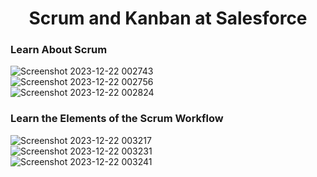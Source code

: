 <h1 align=center>Scrum and Kanban at Salesforce</h1>

<h3>Learn About Scrum</h3>

![Screenshot 2023-12-22 002743](https://github.com/HargunaniHarsha/Customer-Relationship-Management/assets/90439153/f1f737cc-5e17-4111-b14c-06fb7d7b2677)
<br>
![Screenshot 2023-12-22 002756](https://github.com/HargunaniHarsha/Customer-Relationship-Management/assets/90439153/19a62d48-b240-42a5-9b30-dd6a4a5c429e)
<br>
![Screenshot 2023-12-22 002824](https://github.com/HargunaniHarsha/Customer-Relationship-Management/assets/90439153/773b96fd-716e-4a2b-abef-7c0ef4b9d138)
<br>

<h3>Learn the Elements of the Scrum Workflow</h3>

![Screenshot 2023-12-22 003217](https://github.com/HargunaniHarsha/Customer-Relationship-Management/assets/90439153/9440a4a9-7cb7-474a-b9dd-405df60e3ce5)
<br>
![Screenshot 2023-12-22 003231](https://github.com/HargunaniHarsha/Customer-Relationship-Management/assets/90439153/32e029b6-7800-4d95-8e8d-1d288deb2519)
<br>
![Screenshot 2023-12-22 003241](https://github.com/HargunaniHarsha/Customer-Relationship-Management/assets/90439153/2bf2a519-0b2f-45a9-b12b-545506e482fb)
<br>

<h3></h3>
